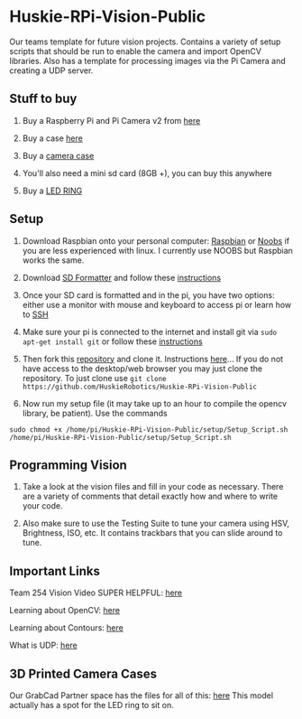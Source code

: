 # Huskie-RPi-Vision-Public
Our teams template for future vision projects. Contains a variety of setup scripts that should be run to enable the camera and import OpenCV libraries. Also has a template for processing images via the Pi Camera and creating a UDP server. 


## Stuff to buy 

1. Buy a Raspberry Pi and Pi Camera v2 from [here](https://www.raspberrypi.org/products/)

2. Buy a case [here](https://www.amazon.com/Raspberry-Model-Protective-Heatsinks-Clear/dp/B01CDVSBPO/ref=sr_1_4?s=electronics&ie=UTF8&qid=1501820103&sr=1-4&keywords=raspberry+pi+case)

3. Buy a [camera case](https://www.amazon.com/Latest-Raspberry-Camera-Case-Megapixel/dp/B00IJZJKK4/ref=sr_1_2?s=electronics&ie=UTF8&qid=1501820315&sr=1-2&keywords=camera+case+raspberry+pi)

4. You'll also need a mini sd card (8GB +), you can buy this anywhere

5. Buy a [LED RING](http://www.andymark.com/product-p/am-3596.htm)

## Setup

1. Download Raspbian onto your personal computer: [Raspbian](https://www.raspberrypi.org/downloads/raspbian/) or [Noobs](https://www.raspberrypi.org/downloads/noobs/) if you are less experienced with linux. I currently use NOOBS but Raspbian works the same.

2. Download [SD Formatter](https://www.sdcard.org/downloads/formatter_4/) and follow these [instructions](https://www.raspberrypi.org/documentation/installation/noobs.md)

3. Once your SD card is formatted and in the pi, you have two options: either use a monitor with mouse and keyboard to access pi or learn how to [SSH](https://www.raspberrypi.org/documentation/remote-access/ssh/README.md)

4. Make sure your pi is connected to the internet and install git via ```sudo apt-get install git``` or follow these [instructions](https://www.raspberrypi.org/learning/getting-started-with-git/worksheet/)

5. Then fork this [repository](https://github.com/HuskieRobotics/Huskie-RPi-Vision-Public) and clone it. Instructions [here](https://guides.github.com/activities/forking/)... If you do not have access to the desktop/web browser you may just clone the repository.
To just clone use ```git clone https://github.com/HuskieRobotics/Huskie-RPi-Vision-Public```

6. Now run my setup file (it may take up to an hour to compile the opencv library, be patient). Use the commands
```
sudo chmod +x /home/pi/Huskie-RPi-Vision-Public/setup/Setup_Script.sh
/home/pi/Huskie-RPi-Vision-Public/setup/Setup_Script.sh
```


## Programming Vision
1. Take a look at the vision files and fill in your code as necessary. There are a variety of comments that detail exactly how and where to write your code. 

2. Also make sure to use the Testing Suite to tune your camera using HSV, Brightness, ISO, etc. It contains trackbars that you can slide around to tune. 

## Important Links

Team 254 Vision Video SUPER HELPFUL: [here](https://www.team254.com/documents/vision-control/)

Learning about OpenCV: [here](http://docs.opencv.org/3.1.0/d2/d96/tutorial_py_table_of_contents_imgproc.html)

Learning about Contours: [here](http://docs.opencv.org/3.1.0/d3/d05/tutorial_py_table_of_contents_contours.html)

What is UDP: [here](http://searchmicroservices.techtarget.com/definition/UDP-User-Datagram-Protocol)

## 3D Printed Camera Cases

Our GrabCad Partner space has the files for all of this: [here](https://workbench.grabcad.com/workbench/projects/gcGE8V6qjJTC8MVGvCVHrsE53Zv-qneaUuiebfHzCsZ08G#/space/gcYgMNwN-ZOnUh87_eJl-JzqzF4mV5uck80jfpLCJ3wMqS)  This model actually has a spot for the LED ring to sit on. 


